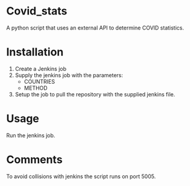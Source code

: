 # Covid_stats

A python script that uses an external API to determine COVID statistics.

# Installation

1. Create a Jenkins job 
1. Supply the jenkins job with the parameters:
   * COUNTRIES
   * METHOD
1. Setup the job to pull the repository with the supplied jenkins file.

# Usage

Run the jenkins job.

# Comments

To avoid collisions with jenkins the script runs on port 5005.
